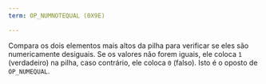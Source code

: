 ```yaml
---
term: OP_NUMNOTEQUAL (0X9E)

---
```

Compara os dois elementos mais altos da pilha para verificar se eles são numericamente desiguais. Se os valores não forem iguais, ele coloca `1` (verdadeiro) na pilha, caso contrário, ele coloca `0` (falso). Isto é o oposto de `OP_NUMEQUAL`.